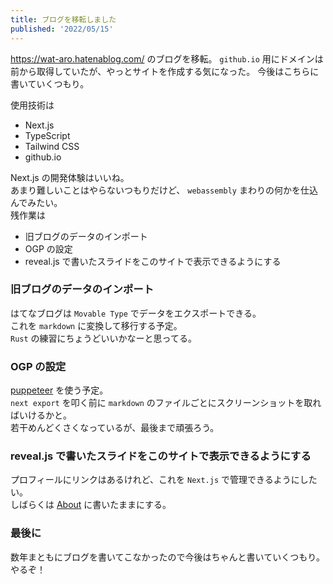 ```yaml
---
title: ブログを移転しました
published: '2022/05/15'
---
```


https://wat-aro.hatenablog.com/ のブログを移転。
`github.io` 用にドメインは前から取得していたが、やっとサイトを作成する気になった。
今後はこちらに書いていくつもり。

使用技術は

- Next.js
- TypeScript
- Tailwind CSS
- github.io

Next.js の開発体験はいいね。  
あまり難しいことはやらないつもりだけど、 `webassembly` まわりの何かを仕込んでみたい。  
残作業は

- 旧ブログのデータのインポート
- OGP の設定
- reveal.js で書いたスライドをこのサイトで表示できるようにする

### 旧ブログのデータのインポート

はてなブログは `Movable Type` でデータをエクスポートできる。  
これを `markdown` に変換して移行する予定。  
`Rust` の練習にちょうどいいかなーと思ってる。

### OGP の設定

[puppeteer](https://github.com/puppeteer/puppeteer) を使う予定。  
`next export` を叩く前に `markdown` のファイルごとにスクリーンショットを取ればいけるかと。  
若干めんどくさくなっているが、最後まで頑張ろう。

### reveal.js で書いたスライドをこのサイトで表示できるようにする

プロフィールにリンクはあるけれど、これを `Next.js` で管理できるようにしたい。  
しばらくは [About](https://wat-aro.dev/about) に書いたままにする。

### 最後に

数年まともにブログを書いてこなかったので今後はちゃんと書いていくつもり。  
やるぞ！
